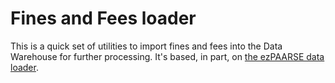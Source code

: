 # Fines and Fees loader

This is a quick set of utilities to import fines and fees into the Data Warehouse for further processing. It's based, in part, on [the ezPAARSE data loader](https://github.com/ulsdevteam/ezpaarse-loader).